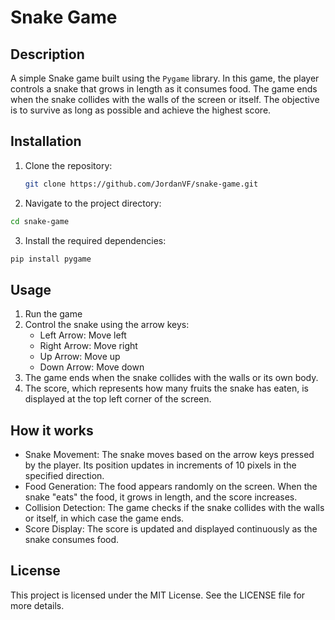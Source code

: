 # Snake Game

## Description
A simple Snake game built using the `Pygame` library. In this game, the player controls a snake that grows in length as it consumes food. The game ends when the snake collides with the walls of the screen or itself. The objective is to survive as long as possible and achieve the highest score.

## Installation 
1. Clone the repository:
   ```bash
   git clone https://github.com/JordanVF/snake-game.git
2. Navigate to the project directory: 
```bash
cd snake-game
```
3. Install the required dependencies:
```bash
pip install pygame
```
 
## Usage
1. Run the game
2. Control the snake using the arrow keys:
   - Left Arrow: Move left
   - Right Arrow: Move right
   - Up Arrow: Move up
   - Down Arrow: Move down
3. The game ends when the snake collides with the walls or its own body.
4. The score, which represents how many fruits the snake has eaten, is displayed at the top left corner of the screen.

## How it works
- Snake Movement: The snake moves based on the arrow keys pressed by the player. Its position updates in increments of 10 pixels in the specified direction.
- Food Generation: The food appears randomly on the screen. When the snake "eats" the food, it grows in length, and the score increases.
- Collision Detection: The game checks if the snake collides with the walls or itself, in which case the game ends.
- Score Display: The score is updated and displayed continuously as the snake consumes food.

## License
This project is licensed under the MIT License. See the LICENSE file for more details.

